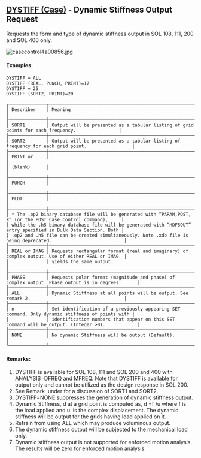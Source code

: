 ## [DYSTIFF (Case)](https://nexus.hexagon.com/documentationcenter/bundle/MSC_Nastran_2022.4/page/Nastran_Combined_Book/qrg/casecontrol4a/TOC.DYSTIFF.Case.xhtml) - Dynamic Stiffness Output Request

Requests the form and type of dynamic stiffness output in SOL 108, 111, 200 and SOL 400 only.

![casecontrol4a00856.jpg](https://help-be.hexagonmi.com/bundle/MSC_Nastran_2022.4/page/Nastran_Combined_Book/qrg/casecontrol4a/../../../assets/casecontrol4a00856.jpg?_LANG=enus)  

#### Examples:

```nastran
DYSTIFF = ALL
DYSTIFF (REAL, PUNCH, PRINT)=17
DYSTIFF = 25
DYSTIFF (SORT2, PRINT)=20 
```

```text
┌──────────────┬─────────────────────────────────────────────────────────────────────────────────────────────────┐
│ Describer    │ Meaning                                                                                         │
├──────────────┼─────────────────────────────────────────────────────────────────────────────────────────────────┤
│ SORT1        │ Output will be presented as a tabular listing of grid points for each frequency.                │
├──────────────┼─────────────────────────────────────────────────────────────────────────────────────────────────┤
│ SORT2        │ Output will be presented as a tabular listing of frequency for each grid point.                 │
├──────────────┼─────────────────────────────────────────────────────────────────────────────────────────────────┤
│ PRINT or     │                                                                                                 │
│ (blank)      │                                                                                                 │
├──────────────┼─────────────────────────────────────────────────────────────────────────────────────────────────┤
│ PUNCH        │                                                                                                 │
├──────────────┼─────────────────────────────────────────────────────────────────────────────────────────────────┤
│ PLOT         │                                                                                                 │
├──────────────┼─────────────────────────────────────────────────────────────────────────────────────────────────┤
│ * The .op2 binary database file will be generated with “PARAM,POST, X” (or the POST Case Control command),     │
│ while the .h5 binary database file will be generated with “HDF5OUT” entry specified in Bulk Data Section. Both │
│ .op2 and .h5 file can be created simultaneously. Note .xdb file is being deprecated.                           │
├──────────────┼─────────────────────────────────────────────────────────────────────────────────────────────────┤
│ REAL or IMAG │ Requests rectangular format (real and imaginary) of complex output. Use of either REAL or IMAG  │
│              │ yields the same output.                                                                         │
├──────────────┼─────────────────────────────────────────────────────────────────────────────────────────────────┤
│ PHASE        │ Requests polar format (magnitude and phase) of complex output. Phase output is in degrees.      │
├──────────────┼─────────────────────────────────────────────────────────────────────────────────────────────────┤
│ ALL          │ Dynamic Stiffness at all points will be output. See remark 2.                                   │
├──────────────┼─────────────────────────────────────────────────────────────────────────────────────────────────┤
│ n            │ Set identification of a previously appearing SET command. Only dynamic stiffness of points with │
│              │ identification numbers that appear on this SET command will be output. (Integer >0).            │
├──────────────┼─────────────────────────────────────────────────────────────────────────────────────────────────┤
│ NONE         │ No dynamic Stiffness will be output (Default).                                                  │
└──────────────┴─────────────────────────────────────────────────────────────────────────────────────────────────┘
```

#### Remarks:

1. DYSTIFF is available for SOL 108, 111 and SOL 200 and 400 with ANALYSIS=DFREQ and MFREQ. Note that DYSTIFF is available for output only and cannot be utilized as the design response in SOL 200.
2. See Remark   under   for a discussion of SORT1 and SORT2.
3. DYSTIFF=NONE suppresses the generation of dynamic stiffness output.
4. Dynamic Stiffness, d  at a grid point is computed as, d =f /u  where f  is the load applied and u  is the complex displacement. The dynamic stiffness will be output for the grids having load applied on it.
5. Refrain from using ALL which may produce voluminous output.
6. The dynamic stiffness output will be subjected to the mechanical load only.
7. Dynamic stiffness output is not supported for enforced motion analysis. The results will be zero for enforced motion analysis.
